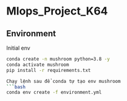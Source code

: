 # Mlops_Project_K64

## Environment

Initial env
```bash
conda create -n mushroom python=3.8 -y
conda activate mushroom
pip install -r requirements.txt

Chạy lệnh sau để conda tự tạo env mushroom
```bash
conda env create -f environment.yml

